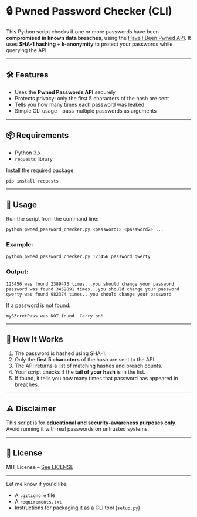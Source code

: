 # 🔒 Pwned Password Checker (CLI)

This Python script checks if one or more passwords have been **compromised in known data breaches**, using the [Have I Been Pwned API](https://haveibeenpwned.com/API/v3#PwnedPasswords).
It uses **SHA-1 hashing + k-anonymity** to protect your passwords while querying the API.

---

## 🛠️ Features

* Uses the **Pwned Passwords API** securely
* Protects privacy: only the first 5 characters of the hash are sent
* Tells you how many times each password was leaked
* Simple CLI usage – pass multiple passwords as arguments

---

## 📦 Requirements

* Python 3.x
* `requests` library

Install the required package:

```bash
pip install requests
```

---

## 🚀 Usage

Run the script from the command line:

```bash
python pwned_password_checker.py <password1> <password2> ...
```

### Example:

```bash
python pwned_password_checker.py 123456 password qwerty
```

### Output:

```
123456 was found 2389473 times...you should change your password
password was found 3452891 times...you should change your password
qwerty was found 982374 times...you should change your password
```

If a password is not found:

```
myS3cretPass was NOT found. Carry on!
```

---

## 🔐 How It Works

1. The password is hashed using SHA-1.
2. Only the **first 5 characters** of the hash are sent to the API.
3. The API returns a list of matching hashes and breach counts.
4. Your script checks if the **tail of your hash** is in the list.
5. If found, it tells you how many times that password has appeared in breaches.

---

## ⚠️ Disclaimer

This script is for **educational and security-awareness purposes only**.
Avoid running it with real passwords on untrusted systems.

---

## 📄 License

MIT License – [See LICENSE](LICENSE)

---

Let me know if you'd like:

* A `.gitignore` file
* A `requirements.txt`
* Instructions for packaging it as a CLI tool (`setup.py`)
